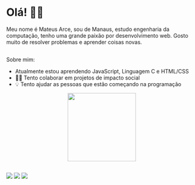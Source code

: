 # Olá! 👨‍💻
Meu nome é Mateus Arce, sou de Manaus, estudo engenharia da computação, tenho uma grande paixão por desenvolvimento web.
Gosto muito de resolver problemas e aprender coisas novas. 
##
Sobre mim:
* Atualmente estou aprendendo JavaScript, Linguagem C e HTML/CSS
* ✊🏽 Tento colaborar em projetos de impacto social
* 💡 Tento ajudar as pessoas que estão começando na programação

<div align="center">
  <a href="https://github.com/mateusarcedev">
  <img height="180em" src="https://github-readme-stats.vercel.app/api?username=mateusarcedev&show_icons=true&theme=dracula&include_all_commits=true&count_private=true"/>   
</div>
  
##

<div> 
  <a href="https://www.instagram.com/mateus_developer/" target="_blank"><img src="https://img.shields.io/badge/-Instagram-%23E4405F?style=for-the-badge&logo=instagram&logoColor=white" target="_blank"></a>
  <a href = "mailto:mateusarce.developer@gmail.com"><img src="https://img.shields.io/badge/-Gmail-%23333?style=for-the-badge&logo=gmail&logoColor=white" target="_blank"></a>
  <a href="https://www.linkedin.com/in/mateus-arce/" target="_blank"><img src="https://img.shields.io/badge/-LinkedIn-%230077B5?style=for-the-badge&logo=linkedin&logoColor=white" target="_blank"></a> 
  
</div>
